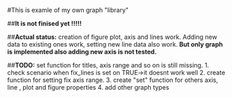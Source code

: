 #This is examle of my own graph "library"

##__It is not finised yet !!!!!__

##__Actual status:__ creation of figure plot, axis and lines work. Adding new data
                 to existing ones work, setting new line data also work. __But only
                 graph is implemented also adding new axis is not tested.__

##__TODO:__ set function for titles, axis range and so on is still missing.
    1. check scenario when fix_lines is set on TRUE->it doesnt work well
    2. create function for setting fix axis range.
    3. create "set" function for others axis, line , plot and figure properties
    4. add other graph types

